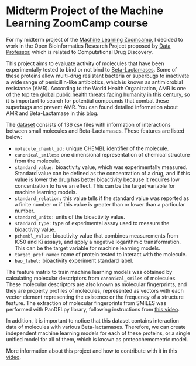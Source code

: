 # **Midterm Project of the Machine Learning ZoomCamp course**

For my midterm project of the [Machine Learning Zoomcamp](https://github.com/alexeygrigorev/mlbookcamp-code/tree/master/course-zoomcamp), I decided to work in the Open Bioinformatics Research Project proposed by [Data Professor](https://github.com/dataprofessor), which is related to Computational Drug Discovery.

This project aims to evaluate activity of molecules that have been experimentally tested to bind or not bind to [Beta-Lactamases](https://www.rcsb.org/structure/4eyl). Some of these proteins allow multi-drug resistant bacteria or superbugs to inactivate a wide range of penicillin-like antibiotics, which is known as antimicrobial resistance (AMR). According to the World Health Organization, AMR is one of the [top ten global public health threats facing humanity in this century](https://www.who.int/news-room/fact-sheets/detail/antimicrobial-resistance), so it is important to search for potential compounds that combat these superbugs and prevent AMR. You can found detailed information about AMR and Beta-Lactamase in this [blog](https://pdb101.rcsb.org/motm/187).

The [dataset](https://www.kaggle.com/thedataprof/betalactamase) consists of 136 csv files with information of interactions between small molecules and Beta-Lactamases. These features are listed below:

* `molecule_chembl_id:` unique CHEMBL identifier of the molecule.
* `canonical_smiles:` one dimensional representation of chemical structure from the molecule.
* `standard_value:` bioactivity value, which was experimentally measured. Standard value can be defined as the concentration of a drug, and if this value is lower the drug has better bioactivity because it requires low concentration to have an effect. This can be the target variable for machine learning models.
* `standard_relation:` this value tells if the standard value was reported as a finite number or if this value is greater than or lower than a particular number.
* `standard_units:` units of the bioactivity value.
* `standard_type:` type of experimental assay used to measure the bioactivity value.
* `pchembl_value:` bioactivity value that combines measurements from IC50 and Ki assays, and apply a negative logarithmic transformation. This can be the target variable for machine learning models.
* `target_pref_name:` name of protein tested to interact with the molecule.
* `bao_label:` bioactivity experiment standard label.

The feature matrix to train machine learning models was obtained by calculating molecular descriptors from `canonical_smiles` of molecules. These molecular descriptors are also known as molecular fingerprints, and they are property profiles of molecules, represented as vectors with each vector element representing the existence or the frequency of a structure feature. The extraction of molecular fingerprints from SMILES was performed with PanDELpy library, following instructions from [this video](https://youtu.be/rEmDyZHz5U8).

In addition, it is important to notice that this dataset contains interaction data of molecules with various Beta-lactamases. Therefore, we can create independent machine learning models for each of these proteins, or a single unified model for all of them, which is known as proteochemometric model.

More information about this project and how to contribute with it in this [video](https://youtu.be/_GtEgiWWyK4).
